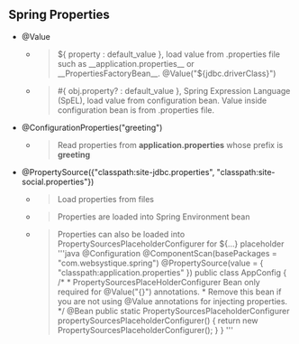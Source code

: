 ## Spring Properties

* @Value
	* > ${ property : default_value }, load value from .properties file such as __application.properties__ or __PropertiesFactoryBean__. @Value("${jdbc.driverClass}")
	* > #{ obj.property? : default_value }, Spring Expression Language (SpEL), load value from configuration bean. Value inside configuration bean is from .properties file.
	
* @ConfigurationProperties("greeting")
	* > Read properties from __application.properties__ whose prefix is __greeting__
	
* @PropertySource({"classpath:site-jdbc.properties", "classpath:site-social.properties"})
	* > Load properties from files
	* > Properties are loaded into Spring Environment bean
	* > Properties can also be loaded into PropertySourcesPlaceholderConfigurer for ${…} placeholder
	'''java
		@Configuration
		@ComponentScan(basePackages = "com.websystique.spring")
		@PropertySource(value = { "classpath:application.properties" })
		public class AppConfig {		 
		    /*
		     * PropertySourcesPlaceHolderConfigurer Bean only required for @Value("{}") annotations.
		     * Remove this bean if you are not using @Value annotations for injecting properties.
		     */
		    @Bean
		    public static PropertySourcesPlaceholderConfigurer propertySourcesPlaceholderConfigurer() {
		        return new PropertySourcesPlaceholderConfigurer();
		    }
		}
	'''